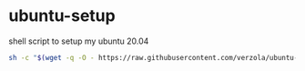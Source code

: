 # ubuntu-setup
shell script to setup my ubuntu 20.04

```sh
sh -c "$(wget -q -O - https://raw.githubusercontent.com/verzola/ubuntu-setup/main/setup.sh)"
```
